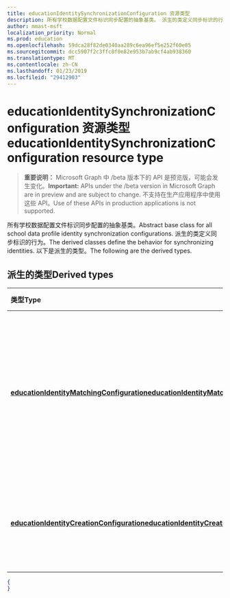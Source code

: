 ```yaml
---
title: educationIdentitySynchronizationConfiguration 资源类型
description: 所有学校数据配置文件标识同步配置的抽象基类。 派生的类定义同步标识的行为。 以下是派生的类型。
author: mmast-msft
localization_priority: Normal
ms.prod: education
ms.openlocfilehash: 59dca28f82de0340aa289c6ea96ef5e252f60e85
ms.sourcegitcommit: dcc5907f2c3ffc0f0e82e953b7ab9cf4ab938360
ms.translationtype: MT
ms.contentlocale: zh-CN
ms.lasthandoff: 01/23/2019
ms.locfileid: "29412903"
---
```

# <a name="educationidentitysynchronizationconfiguration-resource-type"></a><span data-ttu-id="04ea5-105">educationIdentitySynchronizationConfiguration 资源类型</span><span class="sxs-lookup"><span data-stu-id="04ea5-105">educationIdentitySynchronizationConfiguration resource type</span></span>

> <span data-ttu-id="04ea5-106">**重要说明：** Microsoft Graph 中 /beta 版本下的 API 是预览版，可能会发生变化。</span><span class="sxs-lookup"><span data-stu-id="04ea5-106">**Important:** APIs under the /beta version in Microsoft Graph are in preview and are subject to change.</span></span> <span data-ttu-id="04ea5-107">不支持在生产应用程序中使用这些 API。</span><span class="sxs-lookup"><span data-stu-id="04ea5-107">Use of these APIs in production applications is not supported.</span></span>

<span data-ttu-id="04ea5-108">所有学校数据配置文件标识同步配置的抽象基类。</span><span class="sxs-lookup"><span data-stu-id="04ea5-108">Abstract base class for all school data profile identity synchronization configurations.</span></span> <span data-ttu-id="04ea5-109">派生的类定义同步标识的行为。</span><span class="sxs-lookup"><span data-stu-id="04ea5-109">The derived classes define the behavior for synchronizing identities.</span></span> <span data-ttu-id="04ea5-110">以下是派生的类型。</span><span class="sxs-lookup"><span data-stu-id="04ea5-110">The following are the derived types.</span></span>

## <a name="derived-types"></a><span data-ttu-id="04ea5-111">派生的类型</span><span class="sxs-lookup"><span data-stu-id="04ea5-111">Derived types</span></span>
| <span data-ttu-id="04ea5-112">类型</span><span class="sxs-lookup"><span data-stu-id="04ea5-112">Type</span></span> | <span data-ttu-id="04ea5-113">说明</span><span class="sxs-lookup"><span data-stu-id="04ea5-113">Description</span></span> | 
|:-|:-|
| [<span data-ttu-id="04ea5-114">**educationIdentityMatchingConfiguration**</span><span class="sxs-lookup"><span data-stu-id="04ea5-114">**educationIdentityMatchingConfiguration**</span></span>](educationidentitymatchingconfiguration.md) | <span data-ttu-id="04ea5-115">使用此类型来匹配 Azure Active Directory (Azure AD) 中的现有用户帐户。</span><span class="sxs-lookup"><span data-stu-id="04ea5-115">Use this type to match existing user accounts in Azure Active Directory (Azure AD).</span></span> |
| [<span data-ttu-id="04ea5-116">**educationIdentityCreationConfiguration**</span><span class="sxs-lookup"><span data-stu-id="04ea5-116">**educationIdentityCreationConfiguration**</span></span>](educationidentitycreationconfiguration.md) | <span data-ttu-id="04ea5-117">使用此类型在 Azure AD 中创建新的用户帐户。</span><span class="sxs-lookup"><span data-stu-id="04ea5-117">Use this type to create new user accounts in Azure AD.</span></span> |

<!-- {
  "blockType": "resource",
  "optionalProperties": [

  ],
  "@odata.type": "microsoft.graph.educationIdentitySynchronizationConfiguration"
}-->

```json
{
}
```
